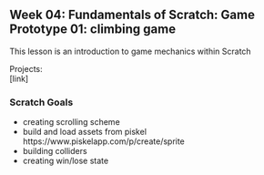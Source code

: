 <h2>Week 04: Fundamentals of Scratch: Game Prototype 01: climbing game </h2>
<p>This lesson is an introduction to game mechanics within Scratch<p/>
<p>Projects: <br>[link]</p>
<h3>Scratch Goals</h3>
<ul><li>creating scrolling scheme</li><li>build and load assets from piskel https://www.piskelapp.com/p/create/sprite</li><li>building colliders</li><li>creating win/lose state</li></ul>

